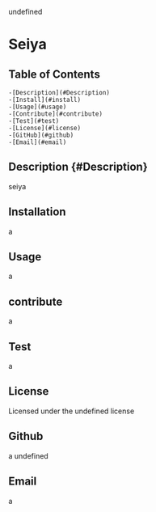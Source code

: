 
  undefined
  # Seiya
  
  ## Table of Contents
    -[Description](#Description)
    -[Install](#install)
    -[Usage](#usage)
    -[Contribute](#contribute)
    -[Test](#test)
    -[License](#license)
    -[GitHub](#github)
    -[Email](#email)

  ## Description {#Description}
  seiya

  ## Installation
  a
  
  ## Usage
  a
  
  ## contribute
  a
  
  ## Test
  a
  
  ## License
  Licensed under the undefined license
  
  ## Github
  a
  undefined
  
  ## Email
  a
  
  